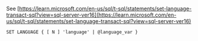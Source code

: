 See [https://learn.microsoft.com/en-us/sql/t-sql/statements/set-language-transact-sql?view=sql-server-ver16](https://learn.microsoft.com/en-us/sql/t-sql/statements/set-language-transact-sql?view=sql-server-ver16)
```
SET LANGUAGE { [ N ] 'language' | @language_var }
```
